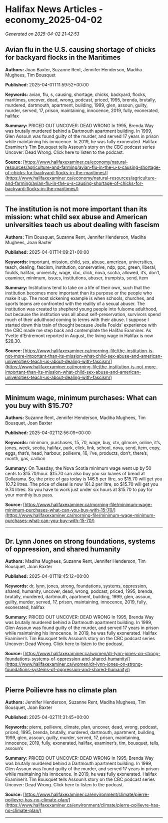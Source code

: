 # Halifax News Articles - economy_2025-04-02

*Generated on 2025-04-02 21:42:53*

## Avian flu in the U.S. causing shortage of chicks for backyard flocks in the Maritimes

**Authors:** Joan Baxter, Suzanne Rent, Jennifer Henderson, Madiha Mughees, Tim Bousquet

**Published:** 2025-04-01T11:59:52+00:00

**Keywords:** avian, flu, s, causing, shortage, chicks, backyard, flocks, maritimes, uncover, dead, wrong, podcast, priced, 1995, brenda, brutally, murdered, dartmouth, apartment, building, 1999, glen, assoun, guilty, murder, served, 17, prison, maintaining, innocence, 2019, fully, exonerated, halifax

**Summary:** PRICED OUT UNCOVER: DEAD WRONG In 1995, Brenda Way was brutally murdered behind a Dartmouth apartment building.
In 1999, Glen Assoun was found guilty of the murder, and served 17 years in prison while maintaining his innocence.
In 2019, he was fully exonerated.
Halifax Examiner’s Tim Bousquet tells Assoun’s story on the CBC podcast series Uncover: Dead Wrong.
Click here to listen to the podcast.

**Source:** [https://www.halifaxexaminer.ca/economy/natural-resources/agriculture-and-farming/avian-flu-in-the-u-s-causing-shortage-of-chicks-for-backyard-flocks-in-the-maritimes/](https://www.halifaxexaminer.ca/economy/natural-resources/agriculture-and-farming/avian-flu-in-the-u-s-causing-shortage-of-chicks-for-backyard-flocks-in-the-maritimes/)

---

## The institution is not more important than its mission: what child sex abuse and American universities teach us about dealing with fascism

**Authors:** Tim Bousquet, Suzanne Rent, Jennifer Henderson, Madiha Mughees, Joan Baxter

**Published:** 2025-04-01T14:09:21+00:00

**Keywords:** important, mission, child, sex, abuse, american, universities, teach, dealing, fascism, institution, conservative, ndp, ppc, green, liberal, foulds, halifax, university, wage, cbc, click, nova, scotia, allowed, it’s, don’t, examiner, minimum, issues, institutions, abuser, trumpists, send, item

**Summary:** Institutions tend to take on a life of their own, such that the institution becomes more important than its purpose or the people who make it up.
The most sickening example is when schools, churches, and sports teams are confronted with the reality of a sexual abuser.
The institution was created to shepherd young people into fulsome adulthood, but because the institution was all about self-preservation, survivors spend much of their adulthood coming to terms with their abuse.
I suppose I started down this train of thought because Joella Foulds’ experience with the CBC made me step back and contemplate the Halifax Examiner.
As Yvette d’Entremont reported in August, the living wage in Halifax is now $28.30.

**Source:** [https://www.halifaxexaminer.ca/morning-file/the-institution-is-not-more-important-than-its-mission-what-child-sex-abuse-and-american-universities-teach-us-about-dealing-with-fascism/](https://www.halifaxexaminer.ca/morning-file/the-institution-is-not-more-important-than-its-mission-what-child-sex-abuse-and-american-universities-teach-us-about-dealing-with-fascism/)

---

## Minimum wage, minimum purchases: What can you buy with $15.70?

**Authors:** Suzanne Rent, Jennifer Henderson, Madiha Mughees, Tim Bousquet, Joan Baxter

**Published:** 2025-04-02T12:56:09+00:00

**Keywords:** minimum, purchases, 15, 70, wage, buy, ctv, gilmore, online, it’s, jones, week, scotia, halifax, park, click, link, school, nova, send, item, copy, eggs, that’s, head, harbour, poilievre, 16, i’ve, products, don’t, there’s, month, gas, carbon

**Summary:** On Tuesday, the Nova Scotia minimum wage went up by 50 cents to $15.70/hour.
$15.70 can also buy you six loaves of bread at Dollarama.
So, the price of gas today is 146.5 per litre, so $15.70 will get you 10.72 litres.
The price of diesel is now 161.2 per litre, so $15.70 will get you 9.74 litres.
So you have to work just under six hours at $15.70 to pay for your monthly bus pass.

**Source:** [https://www.halifaxexaminer.ca/morning-file/minimum-wage-minimum-purchases-what-can-you-buy-with-15-70/](https://www.halifaxexaminer.ca/morning-file/minimum-wage-minimum-purchases-what-can-you-buy-with-15-70/)

---

## Dr. Lynn Jones on strong foundations, systems of oppression, and shared humanity

**Authors:** Madiha Mughees, Suzanne Rent, Jennifer Henderson, Tim Bousquet, Joan Baxter

**Published:** 2025-04-01T19:45:12+00:00

**Keywords:** dr, lynn, jones, strong, foundations, systems, oppression, shared, humanity, uncover, dead, wrong, podcast, priced, 1995, brenda, brutally, murdered, dartmouth, apartment, building, 1999, glen, assoun, guilty, murder, served, 17, prison, maintaining, innocence, 2019, fully, exonerated, halifax

**Summary:** PRICED OUT UNCOVER: DEAD WRONG In 1995, Brenda Way was brutally murdered behind a Dartmouth apartment building.
In 1999, Glen Assoun was found guilty of the murder, and served 17 years in prison while maintaining his innocence.
In 2019, he was fully exonerated.
Halifax Examiner’s Tim Bousquet tells Assoun’s story on the CBC podcast series Uncover: Dead Wrong.
Click here to listen to the podcast.

**Source:** [https://www.halifaxexaminer.ca/women/dr-lynn-jones-on-strong-foundations-systems-of-oppression-and-shared-humanity/](https://www.halifaxexaminer.ca/women/dr-lynn-jones-on-strong-foundations-systems-of-oppression-and-shared-humanity/)

---

## Pierre Poilievre has no climate plan

**Authors:** Jennifer Henderson, Suzanne Rent, Madiha Mughees, Tim Bousquet, Joan Baxter

**Published:** 2025-04-02T11:31:45+00:00

**Keywords:** pierre, poilievre, climate, plan, uncover, dead, wrong, podcast, priced, 1995, brenda, brutally, murdered, dartmouth, apartment, building, 1999, glen, assoun, guilty, murder, served, 17, prison, maintaining, innocence, 2019, fully, exonerated, halifax, examiner’s, tim, bousquet, tells, assoun’s

**Summary:** PRICED OUT UNCOVER: DEAD WRONG In 1995, Brenda Way was brutally murdered behind a Dartmouth apartment building.
In 1999, Glen Assoun was found guilty of the murder, and served 17 years in prison while maintaining his innocence.
In 2019, he was fully exonerated.
Halifax Examiner’s Tim Bousquet tells Assoun’s story on the CBC podcast series Uncover: Dead Wrong.
Click here to listen to the podcast.

**Source:** [https://www.halifaxexaminer.ca/environment/climate/pierre-poilievre-has-no-climate-plan/](https://www.halifaxexaminer.ca/environment/climate/pierre-poilievre-has-no-climate-plan/)

---

